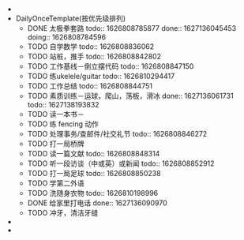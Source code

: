 -
- DailyOnceTemplate(按优先级排列)
	- DONE 太极拳套路
	  todo:: 1626808785877
	  done:: 1627136045453
	  doing:: 1626808784596
	- TODO 自学数学
	  todo:: 1626808836062
	- TODO 站桩，推手
	  todo:: 1626808842802
	- TODO 工作基线－倒立摆代码
	  todo:: 1626808847150
	- TODO 练ukelele/guitar
	  todo:: 1626810294417
	- TODO 工作总结
	  todo:: 1626808844751
	- TODO 素质训练－运球，爬山，荡板，滑冰
	  done:: 1627136061731
	  todo:: 1627138193832
	- TODO 读一本书－
	- TODO 练 fencing 动作
	- TODO 处理事务/查邮件/社交礼节
	  todo:: 1626808846272
	- TODO 打一局桥牌
	- TODO 读一篇文献
	  todo:: 1626808848314
	- TODO 听一段访谈（中或英）或新闻
	  todo:: 1626808852912
	- TODO 打一局足球
	  todo:: 1626808850238
	- TODO 学第二外语
	- TODO 洗随身衣物
	  todo:: 1626810198996
	- DONE 给家里打电话
	  done:: 1627136090970
	- TODO 冲牙，清洁牙缝
-
-
